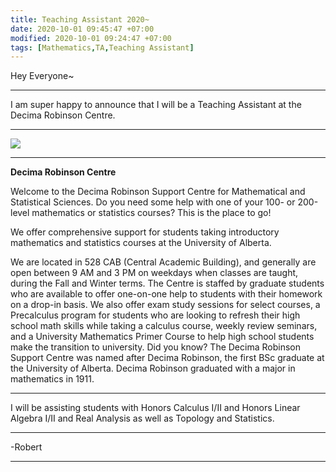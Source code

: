 ```yaml
---
title: Teaching Assistant 2020~
date: 2020-10-01 09:45:47 +07:00
modified: 2020-10-01 09:24:47 +07:00
tags: [Mathematics,TA,Teaching Assistant]
---
```

Hey Everyone~
<hr>
I am super happy to announce that I will be a Teaching Assistant at the Decima Robinson Centre.
<hr>
<img src = "https://www.ualberta.ca/science/media-library/news/2020/july/decima-robinson.jpg">

<hr>

**Decima Robinson Centre**

Welcome to the Decima Robinson Support Centre for Mathematical and Statistical Sciences.
Do you need some help with one of your 100- or 200-level mathematics or statistics courses? This is the place to go!

We offer comprehensive support for students taking introductory mathematics and statistics courses at the University of Alberta.

We are located in 528 CAB (Central Academic Building), and generally are open between 9 AM and 3 PM on weekdays when classes are taught, during the Fall and Winter terms. 
The Centre is staffed by graduate students who are available to offer one-on-one help to students with their homework on a drop-in basis. We also offer exam study sessions for select courses, a Precalculus program for students who are looking to refresh their high school math skills while taking a calculus course, weekly review seminars, and a University Mathematics Primer Course to help high school students make the transition to university.
Did you know? The Decima Robinson Support Centre was named after Decima Robinson, the first BSc graduate at the University of Alberta. Decima Robinson graduated with a major in mathematics in 1911. 

<hr>
I will be assisting students with Honors Calculus I/II and Honors Linear Algebra I/II and Real Analysis as well as Topology and Statistics.
<hr>
-Robert
<hr> 

<div id="wpac-comment"></div>
<script type="text/javascript">
wpac_init = window.wpac_init || [];
wpac_init.push({widget: 'Comment', id: 26271});
(function() {
    if ('WIDGETPACK_LOADED' in window) return;
    WIDGETPACK_LOADED = true;
    var mc = document.createElement('script');
    mc.type = 'text/javascript';
    mc.async = true;
    mc.src = 'https://embed.widgetpack.com/widget.js';
    var s = document.getElementsByTagName('script')[0]; s.parentNode.insertBefore(mc, s.nextSibling);
})();
</script>
